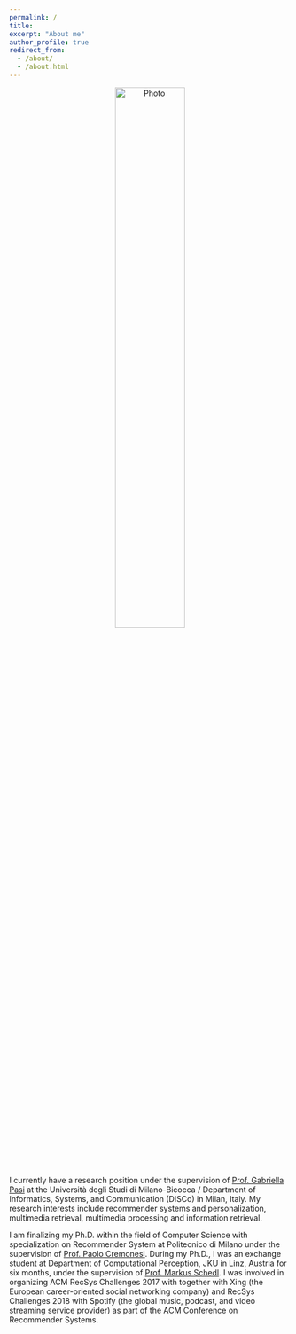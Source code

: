 ```yaml
---
permalink: /
title:
excerpt: "About me"
author_profile: true
redirect_from:
  - /about/
  - /about.html
---
```


<p align="center">
  <img src="https://raw.githubusercontent.com/yasdel/yasdel.github.io/master/images/deldjoo2.jpg" alt="Photo" style=" width: 50%;"/>
</p>

I currently have a research position under the supervision of <a href="http://www.ir.disco.unimib.it/people/pasi-gabriella/">Prof. Gabriella Pasi</a> at the Università degli Studi di Milano-Bicocca / Department of Informatics, Systems, and Communication (DISCo) in Milan, Italy. My research interests include recommender systems and personalization, multimedia retrieval, multimedia processing and information retrieval.

I am finalizing my Ph.D. within the field of Computer Science with specialization on Recommender System at Politecnico di Milano under the supervision of <a href="http://www.deib.polimi.it/eng/people/details/159156">Prof. Paolo Cremonesi</a>. During my Ph.D., I was an exchange student at Department of Computational Perception, JKU in Linz, Austria for six months, under the supervision of <a href="http://www.cp.jku.at/people/schedl/">Prof. Markus Schedl</a>. I was involved in organizing ACM RecSys Challenges 2017 with together with Xing (the European career-oriented social networking company) and RecSys Challenges 2018 with Spotify (the global music, podcast, and video streaming service provider) as part of the ACM Conference on Recommender Systems.


